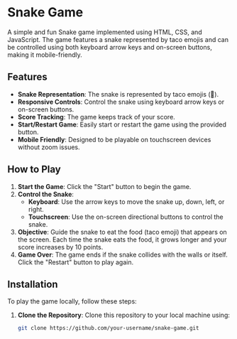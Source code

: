 # Snake Game

A simple and fun Snake game implemented using HTML, CSS, and JavaScript. The game features a snake represented by taco emojis and can be controlled using both keyboard arrow keys and on-screen buttons, making it mobile-friendly.

## Features

- **Snake Representation**: The snake is represented by taco emojis (🌮).
- **Responsive Controls**: Control the snake using keyboard arrow keys or on-screen buttons.
- **Score Tracking**: The game keeps track of your score.
- **Start/Restart Game**: Easily start or restart the game using the provided button.
- **Mobile Friendly**: Designed to be playable on touchscreen devices without zoom issues.

## How to Play

1. **Start the Game**: Click the "Start" button to begin the game.
2. **Control the Snake**:
   - **Keyboard**: Use the arrow keys to move the snake up, down, left, or right.
   - **Touchscreen**: Use the on-screen directional buttons to control the snake.
3. **Objective**: Guide the snake to eat the food (taco emoji) that appears on the screen. Each time the snake eats the food, it grows longer and your score increases by 10 points.
4. **Game Over**: The game ends if the snake collides with the walls or itself. Click the "Restart" button to play again.

## Installation

To play the game locally, follow these steps:

1. **Clone the Repository**: Clone this repository to your local machine using:
   ```sh
   git clone https://github.com/your-username/snake-game.git

